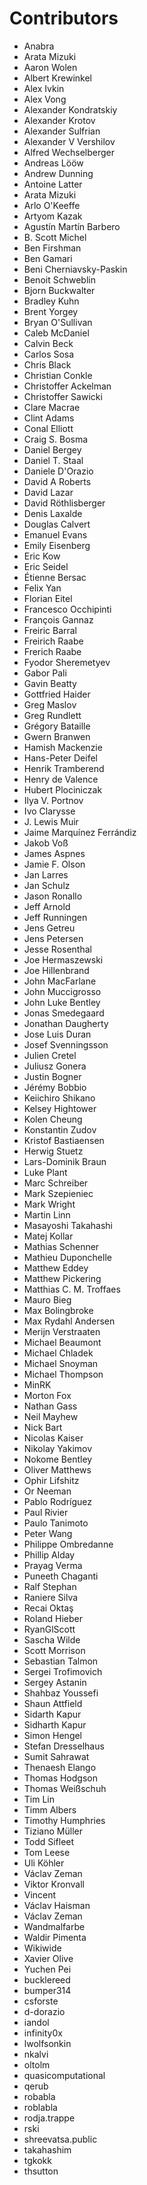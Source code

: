 # Contributors

- Anabra
- Arata Mizuki
- Aaron Wolen
- Albert Krewinkel
- Alex Ivkin
- Alex Vong
- Alexander Kondratskiy
- Alexander Krotov
- Alexander Sulfrian
- Alexander V Vershilov
- Alfred Wechselberger
- Andreas Lööw
- Andrew Dunning
- Antoine Latter
- Arata Mizuki
- Arlo O'Keeffe
- Artyom Kazak
- Agustín Martín Barbero
- B. Scott Michel
- Ben Firshman
- Ben Gamari
- Beni Cherniavsky-Paskin
- Benoit Schweblin
- Bjorn Buckwalter
- Bradley Kuhn
- Brent Yorgey
- Bryan O'Sullivan
- Caleb McDaniel
- Calvin Beck
- Carlos Sosa
- Chris Black
- Christian Conkle
- Christoffer Ackelman
- Christoffer Sawicki
- Clare Macrae
- Clint Adams
- Conal Elliott
- Craig S. Bosma
- Daniel Bergey
- Daniel T. Staal
- Daniele D'Orazio
- David A Roberts
- David Lazar
- David Röthlisberger
- Denis Laxalde
- Douglas Calvert
- Emanuel Evans
- Emily Eisenberg
- Eric Kow
- Eric Seidel
- Étienne Bersac
- Felix Yan
- Florian Eitel
- Francesco Occhipinti
- François Gannaz
- Freiric Barral
- Freirich Raabe
- Frerich Raabe
- Fyodor Sheremetyev
- Gabor Pali
- Gavin Beatty
- Gottfried Haider
- Greg Maslov
- Greg Rundlett
- Grégory Bataille
- Gwern Branwen
- Hamish Mackenzie
- Hans-Peter Deifel
- Henrik Tramberend
- Henry de Valence
- Hubert Plociniczak
- Ilya V. Portnov
- Ivo Clarysse
- J. Lewis Muir
- Jaime Marquínez Ferrándiz
- Jakob Voß
- James Aspnes
- Jamie F. Olson
- Jan Larres
- Jan Schulz
- Jason Ronallo
- Jeff Arnold
- Jeff Runningen
- Jens Getreu
- Jens Petersen
- Jesse Rosenthal
- Joe Hermaszewski
- Joe Hillenbrand
- John MacFarlane
- John Muccigrosso
- John Luke Bentley
- Jonas Smedegaard
- Jonathan Daugherty
- Jose Luis Duran
- Josef Svenningsson
- Julien Cretel
- Juliusz Gonera
- Justin Bogner
- Jérémy Bobbio
- Keiichiro Shikano
- Kelsey Hightower
- Kolen Cheung
- Konstantin Zudov
- Kristof Bastiaensen
- Herwig Stuetz
- Lars-Dominik Braun
- Luke Plant
- Marc Schreiber
- Mark Szepieniec
- Mark Wright
- Martin Linn
- Masayoshi Takahashi
- Matej Kollar
- Mathias Schenner
- Mathieu Duponchelle
- Matthew Eddey
- Matthew Pickering
- Matthias C. M. Troffaes
- Mauro Bieg
- Max Bolingbroke
- Max Rydahl Andersen
- Merijn Verstraaten
- Michael Beaumont
- Michael Chladek
- Michael Snoyman
- Michael Thompson
- MinRK
- Morton Fox
- Nathan Gass
- Neil Mayhew
- Nick Bart
- Nicolas Kaiser
- Nikolay Yakimov
- Nokome Bentley
- Oliver Matthews
- Ophir Lifshitz
- Or Neeman
- Pablo Rodríguez
- Paul Rivier
- Paulo Tanimoto
- Peter Wang
- Philippe Ombredanne
- Phillip Alday
- Prayag Verma
- Puneeth Chaganti
- Ralf Stephan
- Raniere Silva
- Recai Oktaş
- Roland Hieber
- RyanGlScott
- Sascha Wilde
- Scott Morrison
- Sebastian Talmon
- Sergei Trofimovich
- Sergey Astanin
- Shahbaz Youssefi
- Shaun Attfield
- Sidarth Kapur
- Sidharth Kapur
- Simon Hengel
- Stefan Dresselhaus
- Sumit Sahrawat
- Thenaesh Elango
- Thomas Hodgson
- Thomas Weißschuh
- Tim Lin
- Timm Albers
- Timothy Humphries
- Tiziano Müller
- Todd Sifleet
- Tom Leese
- Uli Köhler
- Václav Zeman
- Viktor Kronvall
- Vincent
- Václav Haisman
- Václav Zeman
- Wandmalfarbe
- Waldir Pimenta
- Wikiwide
- Xavier Olive
- Yuchen Pei
- bucklereed
- bumper314
- csforste
- d-dorazio
- iandol
- infinity0x
- lwolfsonkin
- nkalvi
- oltolm
- quasicomputational
- qerub
- robabla
- roblabla
- rodja.trappe
- rski
- shreevatsa.public
- takahashim
- tgkokk
- thsutton
